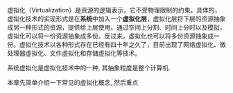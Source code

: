 虚拟化（Virtualization）是资源的逻辑表示，它不受物理限制的约束。具体的，虚拟化技术的实现形式是在**系统**中加入一个**虚拟化层**，虚拟化层将下层的资源抽象成另一种形式的资源，提供给上层使用。通过空间上分割、时间上分时以及模拟，虚拟化可以将一份资源抽象成多份。反过来，虚拟化也可以将多份资源抽象成一份。虚拟化技术以各种形式存在已经有四十年之久了，目前出现了网络虚拟化、微处理器虚拟化、文件虚拟化和存储虚拟化等技术。

系统虚拟化是虚拟化技术中的一种, 其抽象粒度是整个计算机.

本章先简单介绍一下常见的虚拟化概念, 然后重点